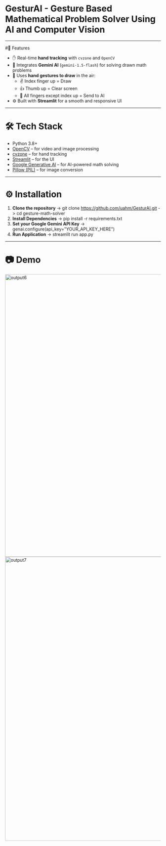 # GesturAI - Gesture Based Mathematical Problem Solver Using AI and Computer Vision
---

#📌 Features

- ✋ Real-time **hand tracking** with `cvzone` and `OpenCV`
- 🧠 Integrates **Gemini AI** (`gemini-1.5-flash`) for solving drawn math problems
- 🎨 Uses **hand gestures to draw** in the air:
  - ✌️ Index finger up = Draw
  - 👍 Thumb up = Clear screen
  - 🤚 All fingers except index up = Send to AI
- ⚙️ Built with **Streamlit** for a smooth and responsive UI

---

# 🛠️ Tech Stack

- Python 3.8+
- [OpenCV](https://opencv.org/) – for video and image processing
- [cvzone](https://github.com/cvzone/cvzone) – for hand tracking
- [Streamlit](https://streamlit.io/) – for the UI
- [Google Generative AI](https://ai.google.dev/) – for AI-powered math solving
- [Pillow (PIL)](https://python-pillow.org/) – for image conversion

---

# ⚙️ Installation

1. **Clone the repository**
-> git clone https://github.com/uahm/GesturAI.git
-> cd gesture-math-solver
3. **Install Dependencies**
-> pip install -r requirements.txt
5. **Set your Google Gemini API Key**
-> genai.configure(api_key="YOUR_API_KEY_HERE")
7. **Run Application**
-> streamlit run app.py

---

# 📷 Demo

<img width="914" alt="output6" src="https://github.com/user-attachments/assets/286d8118-f7b9-46af-820a-f613d4de05fb" />


<img width="919" alt="output7" src="https://github.com/user-attachments/assets/6f8308ca-e0e9-4324-84f1-6d7304cc6a9f" />
